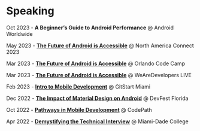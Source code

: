 # Speaking

Oct 2023 - **A Beginner’s Guide to Android Performance** @ Android Worldwide

May 2023 - <a href="https://rsvp.withgoogle.com/events/na-connect-2023/agenda">**The Future of Android is Accessible**</a> @ North America Connect 2023

Mar 2023 - <a href="https://orlandocodecamp.com/">**The Future of Android is Accessible**</a> @ Orlando Code Camp

Mar 2023 - <a href="https://www.youtube.com/watch?t=14390s&v=iV-bZubGWsE">**The Future of Android is Accessible**</a> @ WeAreDevelopers LIVE

Feb 2023 - <a href="https://www.instagram.com/p/CoVbSMuvQFS/?utm_source=ig_web_copy_link">**Intro to Mobile Development**</a> @ GitStart Miami

Dec 2022 - <a href="https://www.linkedin.com/posts/airsocarras_devfest2022-android-google-activity-7007519356892938240-foPR?utm_medium=member_desktop&utm_source=share">**The Impact of Material Design on Android**</a> @ DevFest Florida

Oct 2022 - <a href="https://youtu.be/bBqHqTdroY4">**Pathways in Mobile Development**</a> @ CodePath

Apr 2022 - <a href="https://www.eventbrite.com/e/demystifying-the-technical-interview-tickets-291242342687">**Demystifying the Technical Interview**</a> @ Miami-Dade College
